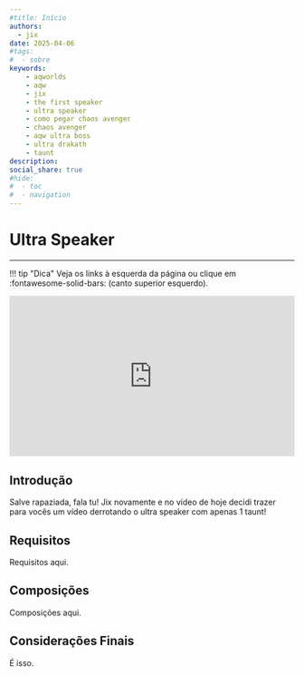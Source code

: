 ```yaml
---
#title: Início
authors:
  - jix
date: 2025-04-06
#tags:
#  - sobre
keywords:
    - aqworlds
    - aqw
    - jix
    - the first speaker
    - ultra speaker
    - como pegar chaos avenger
    - chaos avenger
    - aqw ultra boss
    - ultra drakath
    - taunt
description: 
social_share: true
#hide:
#  - toc
#  - navigation
---
```

# Ultra Speaker
---
!!! tip "Dica"
    Veja os links à esquerda da página ou clique em :fontawesome-solid-bars: (canto superior esquerdo).

<div style="position: relative; width: 100%; padding-bottom: 56.25%; height: 0; overflow: hidden;">
  <iframe 
    src="https://www.youtube.com/embed/8HTEocQ6lOI?list=PLpJEzhUTyrrpZm5fmKzkRmb2tTd6WGU3U" 
    title="YouTube video player" 
    frameborder="0" 
    allow="accelerometer; autoplay; clipboard-write; encrypted-media; gyroscope; picture-in-picture; web-share" 
    referrerpolicy="strict-origin-when-cross-origin" 
    allowfullscreen 
    style="position: absolute; top: 0; left: 0; width: 100%; height: 100%;"
  ></iframe>
</div>

## Introdução
Salve rapaziada, fala tu! Jix novamente e no vídeo de hoje decidi trazer para vocês um vídeo derrotando o ultra speaker com apenas 1 taunt!

## Requisitos
Requisitos aqui.

## Composições
Composições aqui.

## Considerações Finais
É isso.